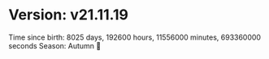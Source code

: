# Version: v21.11.19
Time since birth: 8025 days, 192600 hours, 11556000 minutes, 693360000 seconds
Season: Autumn 🍁
